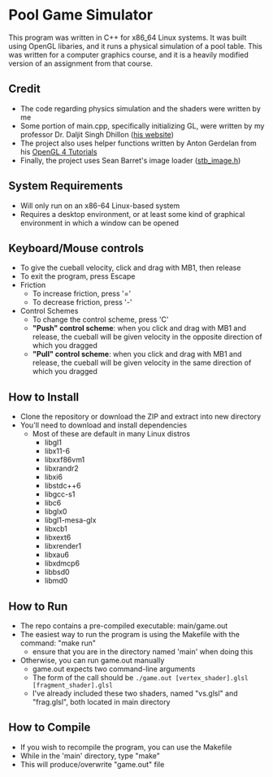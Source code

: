 # Pool Game Simulator
This program was written in C++ for x86_64 Linux systems. It was built using OpenGL libaries, and it runs a physical simulation of a pool table. This was written for a computer graphics course, and it is a heavily modified version of an assignment from that course. 
## Credit
- The code regarding physics simulation and the shaders were written by me
- Some portion of main.cpp, specifically initializing GL, were written by my professor Dr. Daljit Singh Dhillon ([his website](https://djsingh.people.clemson.edu/))
- The project also uses helper functions written by Anton Gerdelan from his [OpenGL 4 Tutorials](https://antongerdelan.net/opengl/)
- Finally, the project uses Sean Barret's image loader ([stb_image.h](https://github.com/nothings/stb/blob/master/stb_image.h))

## System Requirements
- Will only run on an x86-64 Linux-based system
- Requires a desktop environment, or at least some kind of graphical environment in which a window can be opened

## Keyboard/Mouse controls
- To give the cueball velocity, click and drag with MB1, then release
- To exit the program, press Escape
- Friction
	- To increase friction, press '='
	- To decrease friction, press '-'
- Control Schemes
	- To change the control scheme, press 'C'
 	- **"Push" control scheme**: when you click and drag with MB1 and release, the cueball will be given velocity in the opposite direction of which you dragged
  	- **"Pull" control scheme**: when you click and drag with MB1 and release, the cueball will be given velocity in the same direction of which you dragged
## How to Install
- Clone the repository or download the ZIP and extract into new directory
- You'll need to download and install dependencies
  - Most of these are default in many Linux distros
	- libgl1
	- libx11-6
	- libxxf86vm1
	- libxrandr2
	- libxi6
	- libstdc++6
	- libgcc-s1
	- libc6
	- libglx0
	- libgl1-mesa-glx
	- libxcb1
	- libxext6
	- libxrender1
	- libxau6
	- libxdmcp6
	- libbsd0
	- libmd0

## How to Run
- The repo contains a pre-compiled executable: main/game.out
- The easiest way to run the program is using the Makefile with the command: "make run"
	- ensure that you are in the directory named 'main' when doing this
- Otherwise, you can run game.out manually
	- game.out expects two command-line arguments
	- The form of the call should be ```./game.out [vertex_shader].glsl [fragment_shader].glsl```
 	- I've already included these two shaders, named "vs.glsl" and "frag.glsl", both located in main directory
## How to Compile
- If you wish to recompile the program, you can use the Makefile
- While in the 'main' directory, type "make"
- This will produce/overwrite "game.out" file
